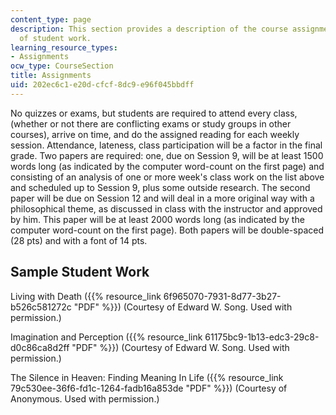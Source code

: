 ```yaml
---
content_type: page
description: This section provides a description of the course assignments and examples
  of student work.
learning_resource_types:
- Assignments
ocw_type: CourseSection
title: Assignments
uid: 202ec6c1-e20d-cfcf-8dc9-e96f045bbdff
---
```


No quizzes or exams, but students are required to attend every class, (whether or not there are conflicting exams or study groups in other courses), arrive on time, and do the assigned reading for each weekly session. Attendance, lateness, class participation will be a factor in the final grade. Two papers are required: one, due on Session 9, will be at least 1500 words long (as indicated by the computer word-count on the first page) and consisting of an analysis of one or more week's class work on the list above and scheduled up to Session 9, plus some outside research. The second paper will be due on Session 12 and will deal in a more original way with a philosophical theme, as discussed in class with the instructor and approved by him. This paper will be at least 2000 words long (as indicated by the computer word-count on the first page). Both papers will be double-spaced (28 pts) and with a font of 14 pts.

Sample Student Work
-------------------

Living with Death ({{% resource_link 6f965070-7931-8d77-3b27-b526c581272c "PDF" %}}) (Courtesy of Edward W. Song. Used with permission.)

Imagination and Perception ({{% resource_link 61175bc9-1b13-edc3-29c8-d0c86ca8d2ff "PDF" %}}) (Courtesy of Edward W. Song. Used with permission.)

The Silence in Heaven: Finding Meaning In Life ({{% resource_link 79c530ee-36f6-fd1c-1264-fadb16a853de "PDF" %}}) (Courtesy of Anonymous. Used with permission.)